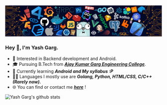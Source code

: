 ![](https://github.com/Yash-Garg/Yash-Garg/blob/master/header.png)

### Hey 👋, I'm Yash Garg.

* 🧐   Interested in Backend development and Android.
* 🎓   Pursuing B.Tech from <i><a href="https://www.akgec.ac.in/" target="_blank"> <b>Ajay Kumar Garg Engineering College</b></a></i>. 
* 🌱   Currently learning _**Android and My syllabus :P**_
* ✍🏻   Languages I mostly use are _**Golang, Python, HTML/CSS, C/C++ (Rarely now).**_
* 🌐   You can find or contact me _**[here](https://linktr.ee/yashgarg)**_ !

![Yash Garg's github stats](https://github-readme-stats.vercel.app/api?username=yash-garg&show_icons=true&title_color=f6c32c&icon_color=f6c32c&text_color=9f9f9f&bg_color=151515&count_private=true)
